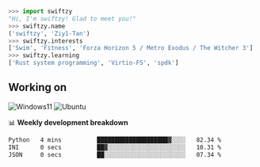 ```python
>>> import swiftzy
"Hi, I'm swiftzy! Glad to meet you!"
>>> swiftzy.name
('swiftzy', 'Ziy1-Tan')
>>> swiftzy.interests
['Swim', 'Fitness', 'Forza Horizon 5 / Metro Exodus / The Witcher 3']
>>> swiftzy.learning
['Rust system programming', 'Virtio-FS', 'spdk']
```

## Working on

![Windows11](https://img.shields.io/badge/Windows%2011-00adef?style=flat-square&logo=windows&logoColor=ffffff)
![Ubuntu](https://img.shields.io/badge/Ubuntu%20(WSL)-dd4814?style=flat-square&logo=ubuntu&logoColor=ffffff)

📊 **Weekly development breakdown**
<!--START_SECTION:waka-->

```txt
Python   4 mins          ████████████████████▓░░░░   82.34 %
INI      0 secs          ██▓░░░░░░░░░░░░░░░░░░░░░░   10.31 %
JSON     0 secs          ██░░░░░░░░░░░░░░░░░░░░░░░   07.34 %
```

<!--END_SECTION:waka-->
